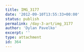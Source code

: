 ```yaml
---
title: IMG_3177
date: '2012-09-10T13:55:33+00:00'
status: publish
permalink: /day-3-art/img_3177
author: 'Dylan Pavelko'
excerpt: ''
type: attachment
id: 364
---
```

<!DOCTYPE html PUBLIC "-//W3C//DTD HTML 4.0 Transitional//EN" "http://www.w3.org/TR/REC-html40/loose.dtd">
<?xml encoding="UTF-8">
